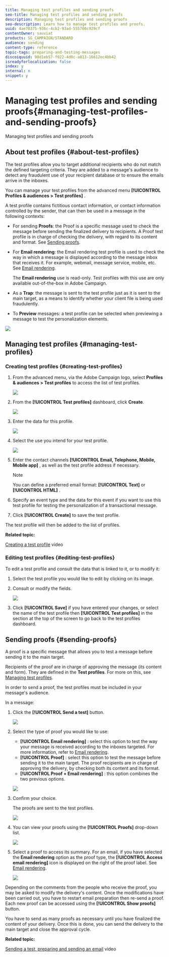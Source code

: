 ```yaml
---
title: Managing test profiles and sending proofs
seo-title: Managing test profiles and sending proofs
description: Managing test profiles and sending proofs
seo-description: Learn how to manage test profiles and proofs.
uuid: 4ae70375-936c-4cb2-93ad-555700c929cf
contentOwner: sauviat
products: SG_CAMPAIGN/STANDARD
audience: sending
content-type: reference
topic-tags: preparing-and-testing-messages
discoiquuid: 98d1eb57-f022-4d0c-a813-16612ec4bb42
isreadyforlocalization: false
index: y
internal: n
snippet: y
---
```


# Managing test profiles and sending proofs{#managing-test-profiles-and-sending-proofs}

Managing test profiles and sending proofs

## About test profiles {#about-test-profiles}

The test profiles allow you to target additional recipients who do not match the defined targeting criteria. They are added to a message's audience to detect any fraudulent use of your recipient database or to ensure the emails arrive in the inboxes.

You can manage your test profiles from the advanced menu **[!UICONTROL Profiles & audiences > Test profiles]** .

A test profile contains fictitious contact information, or contact information controlled by the sender, that can then be used in a message in the following contexts:

* For sending **Proofs**: the Proof is a specific message used to check the message before sending the finalized delivery to recipients. A Proof test profile is in charge of checking the delivery, with regard to its content and format. See [Sending proofs](../../sending/using/managing-test-profiles-and-sending-proofs.md#sending-proofs).
* For **Email rendering**: the Email rendering test profile is used to check the way in which a message is displayed according to the message inbox that receives it. For example, webmail, message service, mobile, etc. See [Email rendering](../../sending/using/email-rendering.md).

  The **Email rendering** use is read-only. Test profiles with this use are only available out-of-the-box in Adobe Campaign.

* As a **Trap**: the message is sent to the test profile just as it is sent to the main target, as a means to identify whether your client file is being used fraudulently.
* To **Preview** messages: a test profile can be selected when previewing a message to test the personalization elements.

![](assets/test_profile.png)

## Managing test profiles {#managing-test-profiles}

### Creating test profiles {#creating-test-profiles}

1. From the advanced menu, via the Adobe Campaign logo, select **Profiles & audiences > Test profiles** to access the list of test profiles. 

   ![](assets/test_profile_creation_1.png)

1. From the **[!UICONTROL Test profiles]** dashboard, click **Create**.

   ![](assets/test_profile_creation_2.png)

1. Enter the data for this profile.

   ![](assets/test_profile_creation_3.png)

1. Select the use you intend for your test profile.

   ![](assets/test_profile_creation_4.png)

1. Enter the contact channels **[!UICONTROL Email, Telephone, Mobile, Mobile app]** , as well as the test profile address if necessary.

   >[!NOTE]
   >
   >You can define a preferred email format: **[!UICONTROL Text]** or **[!UICONTROL HTML]** .

1. Specify an event type and the data for this event if you want to use this test profile for testing the personalization of a transactional message.
1. Click **[!UICONTROL Create]** to save the test profile.

The test profile will then be added to the list of profiles.

**Related topic:**

[Creating a test profile](https://helpx.adobe.com/campaign/kt/acs/using/acs-test-profiles-feature-video-use.html) video

### Editing test profiles {#editing-test-profiles}

To edit a test profile and consult the data that is linked to it, or to modify it:

1. Select the test profile you would like to edit by clicking on its image.
1. Consult or modify the fields.

   ![](assets/test_profile_edit.png)

1. Click **[!UICONTROL Save]** if you have entered your changes, or select the name of the test profile then **[!UICONTROL Test profiles]** in the section at the top of the screen to go back to the test profiles dashboard.

## Sending proofs {#sending-proofs}

A proof is a specific message that allows you to test a message before sending it to the main target.

Recipients of the proof are in charge of approving the message (its content and form). They are defined in the **Test profiles**. For more on this, see [Managing test profiles](../../sending/using/managing-test-profiles-and-sending-proofs.md#managing-test-profiles).

In order to send a proof, the test profiles must be included in your message's audience.

In a message:

1. Click the **[!UICONTROL Send a test]** button.

   ![](assets/bat_select.png)

1. Select the type of proof you would like to use:

    * **[!UICONTROL Email rendering]** : select this option to test the way your message is received according to the inboxes targeted. For more information, refer to [Email rendering](../../sending/using/email-rendering.md).
    * **[!UICONTROL Proof]** : select this option to test the message before sending it to the main target. The proof recipients are in charge of approving the delivery, by checking both its content and its format.
    * **[!UICONTROL Proof + Email rendering]** : this option combines the two previous options.

   ![](assets/bat_select1.png)

1. Confirm your choice.

   The proofs are sent to the test profiles.

   ![](assets/bat_select2.png)

1. You can view your proofs using the **[!UICONTROL Proofs]** drop-down list.

   ![](assets/bat_view.png)

1. Select a proof to access its summary. For an email, if you have selected the **Email rendering** option as the proof type, the **[!UICONTROL Access email rendering]** icon is displayed on the right of the proof label. See [Email rendering](../../sending/using/email-rendering.md).

   ![](assets/bat_view2.png)

Depending on the comments from the people who receive the proof, you may be asked to modify the delivery's content. Once the modifications have been carried out, you have to restart email preparation then re-send a proof. Each new proof can be accessed using the **[!UICONTROL Show proofs]** button.

You have to send as many proofs as necessary until you have finalized the content of your delivery. Once this is done, you can send the delivery to the main target and close the approval cycle.

**Related topic:**

[Sending a test, preparing and sending an email](https://helpx.adobe.com/campaign/kt/acs/using/acs-sending-test-preparing-sending-email-feature-video-use.html) video
